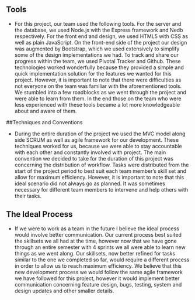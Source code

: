 ## Tools
- For this project, our team used the following tools. For the server and the database, we used Node.js with the Express framework and Nedb respectively. For the front end and design, we used HTML5 with CSS as well as plain JavaScript. On the front-end side of the project our design was augmented by Bootstrap, which we used extensively to simplify some of the design implementations we had. To track and share our progress within the team, we used Pivotal Tracker and Github. These technologies worked wonderfully because they provided a simple and quick implementation solution for the features we wanted for this project. However, it is important to note that there were difficulties as not everyone on the team was familiar with the aforementioned tools. We stumbled into a few roadblocks as we went through the project and were able to learn from them. In the end those on the team who were less experienced with these tools became a lot more knowledgeable about and aware of them.

##Techniques and Conventions
- During the entire duration of the project we used the MVC model along side SCRUM as well as agile framework for our development. These techniques worked for us, because we were able to stay accountable with each other and constantly involved with project. The main convention we decided to take for the duration of this project was concerning the distribution of workflow. Tasks were distributed from the start of the project period to best suit each team member’s skill set and allow for maximum efficiency. However, it is important to note that this ideal scenario did not always go as planned. It was sometimes necessary for different team members to intervene and help others with their tasks.

## The Ideal Process
- If we were to work as a team in the future I believe the ideal process would involve better communication. Our current process best suited the skillsets we all had at the time, however now that we have gone through an entire semester with 4 sprints we all were able to learn new things as we went along. Our skillsets, now better refined for tasks similar to the one we completed so far, would require a different process in order to allow us to reach maximum efficiency. We believe that this new development process we would follow the same agile framework we have followed for this project, however it would implement better communication concerning feature design, bugs, testing, system and design updates and other smaller details.
